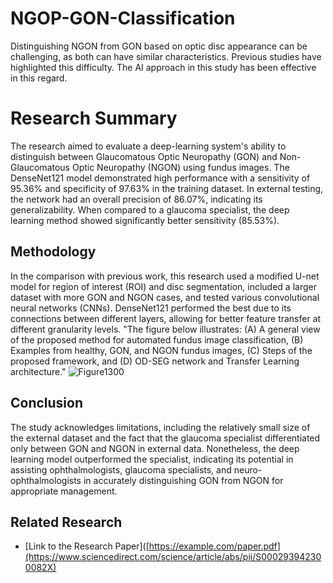 # NGOP-GON-Classification
Distinguishing NGON from GON based on optic disc appearance can be challenging, as both can have similar characteristics. Previous studies have highlighted this difficulty. The AI approach in this study has been effective in this regard.
# Research Summary
The research aimed to evaluate a deep-learning system's ability to distinguish between Glaucomatous Optic Neuropathy (GON) and Non-Glaucomatous Optic Neuropathy (NGON) using fundus images. The DenseNet121 model demonstrated high performance with a sensitivity of 95.36% and specificity of 97.63% in the training dataset. In external testing, the network had an overall precision of 86.07%, indicating its generalizability. When compared to a glaucoma specialist, the deep learning method showed significantly better sensitivity (85.53%).

## Methodology
In the comparison with previous work, this research used a modified U-net model for region of interest (ROI) and disc segmentation, included a larger dataset with more GON and NGON cases, and tested various convolutional neural networks (CNNs). DenseNet121 performed the best due to its connections between different layers, allowing for better feature transfer at different granularity levels.
"The figure below illustrates: (A) A general view of the proposed method for automated fundus image classification, (B) Examples from healthy, GON, and NGON fundus images, (C) Steps of the proposed framework, and (D) OD-SEG network and Transfer Learning architecture."
![Figure1300](https://user-images.githubusercontent.com/119206364/205449245-f4072bac-d2fa-4dc0-a020-698f8b68adac.jpg)

## Conclusion
The study acknowledges limitations, including the relatively small size of the external dataset and the fact that the glaucoma specialist differentiated only between GON and NGON in external data. Nonetheless, the deep learning model outperformed the specialist, indicating its potential in assisting ophthalmologists, glaucoma specialists, and neuro-ophthalmologists in accurately distinguishing GON from NGON for appropriate management.

## Related Research

- [Link to the Research Paper]([https://example.com/paper.pdf](https://www.sciencedirect.com/science/article/abs/pii/S000293942300082X)
